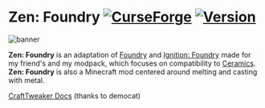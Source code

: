 Zen: Foundry [![CurseForge](http://cf.way2muchnoise.eu/zen-foundry.svg)](https://minecraft.curseforge.com/projects/zen-foundry) [![Version](http://cf.way2muchnoise.eu/versions/zen-foundry.svg)](https://minecraft.curseforge.com/projects/zen-foundry)
=======

![banner](https://i.imgur.com/m8lBpep.png)

**Zen: Foundry** is an adaptation of [Foundry](https://minecraft.curseforge.com/projects/foundry) and [Ignition: Foundry](https://minecraft.curseforge.com/projects/ignition-foundry) made for my friend's and my modpack, which focuses on compatibility to [Ceramics](https://minecraft.curseforge.com/projects/ceramics). **Zen: Foundry** is also a Minecraft mod centered around melting and casting with metal.

[CraftTweaker Docs](https://docs.blamejared.com/1.12/en/Mods/Zen_Foundry/ZenFoundry/) (thanks to democat)
